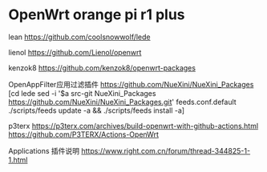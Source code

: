 # OpenWrt orange pi r1 plus

lean https://github.com/coolsnowwolf/lede

lienol https://github.com/Lienol/openwrt

kenzok8 https://github.com/kenzok8/openwrt-packages

OpenAppFilter应用过滤插件 https://github.com/NueXini/NueXini_Packages
[cd lede
sed -i '$a src-git NueXini_Packages https://github.com/NueXini/NueXini_Packages.git' feeds.conf.default
./scripts/feeds update -a && ./scripts/feeds install -a]

p3terx https://p3terx.com/archives/build-openwrt-with-github-actions.html
       https://github.com/P3TERX/Actions-OpenWrt

Applications 插件说明 https://www.right.com.cn/forum/thread-344825-1-1.html
